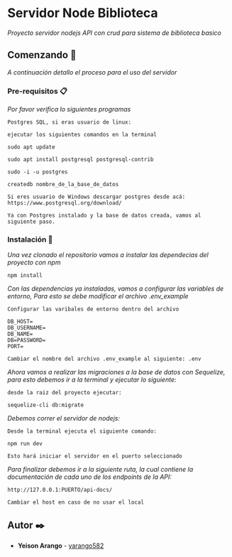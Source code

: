 # Servidor Node Biblioteca

_Proyecto servidor nodejs API con crud para sistema de biblioteca basico_

## Comenzando 🚀

_A continuación detallo el proceso para el uso del servidor_


### Pre-requisitos 📋

_Por favor verifica lo siguientes programas_

```
Postgres SQL, si eras usuario de linux:

ejecutar los siguientes comandos en la terminal

sudo apt update

sudo apt install postgresql postgresql-contrib

sudo -i -u postgres

createdb nombre_de_la_base_de_datos

Si eres usuario de Windows descargar postgres desde acá: https://www.postgresql.org/download/

Ya con Postgres instalado y la base de datos creada, vamos al siguiente paso.

```

### Instalación 🔧


_Una vez clonado el repositorio vamos a instalar las dependecias del proyecto con npm_

```
npm install
```

_Con las dependencias ya instaladas, vamos a configurar las variables de entorno,
Para esto se debe modificar el archivo .env_example_

```
Configurar las varibales de entorno dentro del archivo

DB_HOST=
DB_USERNAME=
DB_NAME=
DB=PASSWORD=
PORT=

Cambiar el nombre del archivo .env_example al siguiente: .env

```

_Ahora vamos a realizar las migraciones a la base de datos con Sequelize, para esto debemos ir a la terminal y ejecutar lo siguiente:_

```
desde la raiz del proyecto ejecutar:

sequelize-cli db:migrate

```

_Debemos correr el servidor de nodejs:_

```
Desde la terminal ejecuta el siguiente comando:

npm run dev

Esto hará iniciar el servidor en el puerto seleccionado

```

_Para finalizar debemos ir a la siguiente ruta, la cual contiene la documentación
de cada uno de los endpoints de la API:_
```
http://127.0.0.1:PUERTO/api-docs/

Cambiar el host en caso de no usar el local

```


## Autor ✒️

* **Yeison Arango** - [yarango582](https://github.com/yarango582)
